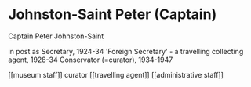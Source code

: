 



# Johnston-Saint Peter (Captain)


Captain Peter Johnston-Saint

in post as
Secretary, 1924-34
'Foreign Secretary' - a travelling collecting agent, 1928-34
Conservator (=curator), 1934-1947


[[museum staff]] curator [[travelling agent]] [[administrative staff]]